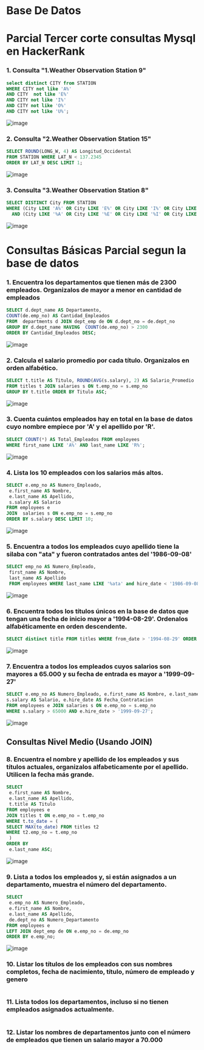 # Base De Datos

# Parcial Tercer corte consultas Mysql en HackerRank

### 1. Consulta "1.Weather Observation Station 9"

  ```sql
select distinct CITY from STATION 
WHERE CITY not like 'A%'
AND CITY  not like 'E%'
AND CITY not like 'I%'
AND CITY not like 'O%'
AND CITY not like 'U%';
  ```

![image](https://github.com/user-attachments/assets/b1d669d2-f303-475c-9eba-382add65040e)

### 2. Consulta "2.Weather Observation Station 15" 

  ```sql
SELECT ROUND(LONG_W, 4) AS Longitud_Occidental
FROM STATION WHERE LAT_N < 137.2345
ORDER BY LAT_N DESC LIMIT 1;
  ```

![image](https://github.com/user-attachments/assets/e8bd5bf4-4349-475b-85b0-a93424141457)


### 3. Consulta "3.Weather Observation Station 8"

```sql
SELECT DISTINCT City FROM STATION
WHERE (City LIKE 'A%' OR City LIKE 'E%' OR City LIKE 'I%' OR City LIKE 'O%' OR City LIKE 'U%')
  AND (City LIKE '%A' OR City LIKE '%E' OR City LIKE '%I' OR City LIKE '%O' OR City LIKE '%U');
```
![image](https://github.com/user-attachments/assets/e53553bb-0df1-40cc-a251-584578e21750)

# Consultas Básicas Parcial segun la base de datos

### 1. Encuentra los departamentos que tienen más de 2300 empleados. Organizalos de mayor a menor en cantidad de empleados 
   ```sql
   SELECT d.dept_name AS Departamento,
COUNT(de.emp_no) AS Cantidad_Empleados
FROM  departments d JOIN dept_emp de ON d.dept_no = de.dept_no
GROUP BY d.dept_name HAVING  COUNT(de.emp_no) > 2300
ORDER BY Cantidad_Empleados DESC;
   ```

![image](https://github.com/user-attachments/assets/1af03715-f03e-49b0-af42-1a3caceeb310)

### 2. Calcula el salario promedio por cada título. Organizalos en orden alfabético.  
   ```sql
   SELECT t.title AS Titulo, ROUND(AVG(s.salary), 2) AS Salario_Promedio
FROM titles t JOIN salaries s ON t.emp_no = s.emp_no
GROUP BY t.title ORDER BY Titulo ASC;
   ```

![image](https://github.com/user-attachments/assets/805b425c-2711-44a7-9914-3b527aecdf03)

###  3. Cuenta cuántos empleados hay en total en la base de datos cuyo nombre empiece por 'A' y el apellido por 'R'.  
   ```sql
   SELECT COUNT(*) AS Total_Empleados FROM employees
WHERE first_name LIKE 'A%' AND last_name LIKE 'R%';
   ```

![image](https://github.com/user-attachments/assets/cccf48ab-02bd-4bb5-b10d-0e783128e78d)

### 4. Lista los 10 empleados con los salarios más altos.  
   ```sql
   SELECT e.emp_no AS Numero_Empleado,
    e.first_name AS Nombre,
    e.last_name AS Apellido,
    s.salary AS Salario
FROM employees e
JOIN  salaries s ON e.emp_no = s.emp_no
ORDER BY s.salary DESC LIMIT 10;
   ```

![image](https://github.com/user-attachments/assets/5f1c0bc6-760b-4092-8b3e-415f2dda94ef)

### 5. Encuentra a todos los empleados cuyo apellido tiene la silaba con "ata" y fueron contratados antes del '1986-09-08'
   ```sql
   SELECT emp_no AS Numero_Empleado,
    first_name AS Nombre,
    last_name AS Apellido
    FROM employees WHERE last_name LIKE '%ata' and hire_date < '1986-09-08';
   ```
![image](https://github.com/user-attachments/assets/9b5dbcf3-ffb2-4b42-9f17-d97cf9b451dd)


### 6. Encuentra todos los títulos únicos en la base de datos que tengan una fecha de inicio mayor a '1994-08-29'. Ordenalos alfabéticamente en orden descendente.
   ```sql
   SELECT distinct title FROM titles WHERE from_date > '1994-08-29' ORDER BY title DESC;
   ```

![image](https://github.com/user-attachments/assets/c4359ea5-404b-42d4-8524-f3bb1ff3f774)

### 7. Encuentra a todos los empleados cuyos salarios son mayores a 65.000 y su fecha de entrada es mayor a '1999-09-27'
   ```sql
  SELECT e.emp_no AS Numero_Empleado, e.first_name AS Nombre, e.last_name AS Apellido,
  s.salary AS Salario, e.hire_date AS Fecha_Contratacion
  FROM employees e JOIN salaries s ON e.emp_no = s.emp_no
  WHERE s.salary > 65000 AND e.hire_date > '1999-09-27';
   ```
![image](https://github.com/user-attachments/assets/2a0726a3-13e0-4c93-879c-1cc1bbefe983)

## Consultas Nivel Medio (Usando JOIN)

### 8. Encuentra el nombre y apellido de los empleados y sus títulos actuales, organizalos alfabeticamente por el apellido. Utilicen la fecha más grande.
   ```sql
   SELECT 
    e.first_name AS Nombre,
    e.last_name AS Apellido,
    t.title AS Titulo
FROM employees e
JOIN titles t ON e.emp_no = t.emp_no
WHERE t.to_date = (
SELECT MAX(to_date) FROM titles t2 
WHERE t2.emp_no = t.emp_no
    )
ORDER BY 
    e.last_name ASC;
   ```
![image](https://github.com/user-attachments/assets/91a26d6a-f474-4a79-ac17-e44a85edb756)

### 9. Lista a todos los empleados y, si están asignados a un departamento, muestra el número del departamento.  
   ```sql
   SELECT 
    e.emp_no AS Numero_Empleado,
    e.first_name AS Nombre,
    e.last_name AS Apellido,
    de.dept_no AS Numero_Departamento
FROM employees e
LEFT JOIN dept_emp de ON e.emp_no = de.emp_no
ORDER BY e.emp_no;
   ```

![image](https://github.com/user-attachments/assets/e0d0e751-2d50-4b4c-b8f1-c0be0ec5a6a6)



### 10. Listar los títulos de los empleados con sus nombres completos, fecha de nacimiento, título, número de empleado y genero
```sql

```


### 11. Lista todos los departamentos, incluso si no tienen empleados asignados actualmente.  
   ```sql
   
   ```

### 12. Listar los nombres de departamentos junto con el número de empleados que tienen un salario mayor a 70.000 
   ```sql
   
   ```

